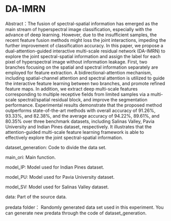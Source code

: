 # DA-IMRN
Abstract：The fusion of spectral-spatial information has emerged as the main stream of hyperspectral image classification, especially with the advance of deep learning. However, due to the insufficient samples, the recent feature fusion methods might loss the joint interactions, impeding the further improvement of classification accuracy. In this paper, we propose a dual-attention-guided interactive multi-scale residual network (DA-IMRN) to explore the joint spectral-spatial information and assign the label for each pixel of hyperspectral image without information leakage. First, two branches focusing on the spatial and spectral information separately are employed for feature extraction. A bidirectional-attention mechanism, including spatial-channel attention and spectral attention is utilized to guide the interactive feature learning between two branches, and promote refined feature maps. In addition, we extract deep multi-scale features corresponding to multiple receptive fields from limited samples via a multi-scale spectral/spatial residual block, and improve the segmentation performance. Experimental results demonstrate that the proposed method outperforms state-of-the-art methods with overall accuracy of 91.26%, 93.33%, and 82.38%, and the average accuracy of 94.22%, 89.61%, and 80.35% over three benchmark datasets, including Salinas Valley, Pavia University and Indian Pines dataset, respectively. It illustrates that the attention-guided multi-scale feature learning framework is able to effectively explore the joint spectral-spatial information.



dataset_generation: Code to divide the data set.

main_ori: Main function.

model_IP: Model used for Indian Pines dataset.

model_PU: Model used for Pavia University dataset.

model_SV: Model used for Salinas Valley dataset.

data: Part of the source data.

predata folder： Randomly generated data set used in this experiment. You can generate new predata through the code of dataset_generation.
